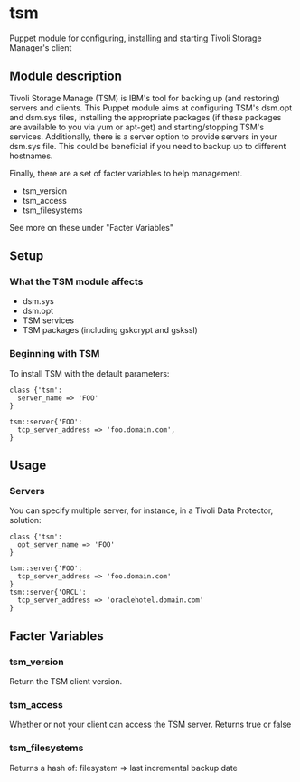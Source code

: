 # tsm
Puppet module for configuring, installing and starting Tivoli Storage Manager's client

## Module description
Tivoli Storage Manage (TSM) is IBM's tool for backing up (and restoring) servers and clients. This Puppet module aims at configuring TSM's dsm.opt and dsm.sys files, installing the appropriate packages (if these packages are available to you via yum or apt-get) and starting/stopping TSM's services. Additionally, there is a server option to provide servers in your dsm.sys file. This could be beneficial if you need to backup up to different hostnames.

Finally, there are a set of facter variables to help management.

- tsm_version
- tsm_access
- tsm_filesystems

See more on these under "Facter Variables"

## Setup

### What the TSM module affects
- dsm.sys
- dsm.opt
- TSM services
- TSM packages (including gskcrypt and gskssl)

### Beginning with TSM
To install TSM with the default parameters:
```
class {'tsm':
  server_name => 'FOO'
}

tsm::server{'FOO':
  tcp_server_address => 'foo.domain.com',
}
```

## Usage

### Servers
You can specify multiple server, for instance, in a Tivoli Data Protector, solution:
```
class {'tsm':
  opt_server_name => 'FOO'
}

tsm::server{'FOO':
  tcp_server_address => 'foo.domain.com'
}
tsm::server{'ORCL':
  tcp_server_address => 'oraclehotel.domain.com'
}
```

## Facter Variables

### tsm_version
Return the TSM client version.

### tsm_access
Whether or not your client can access the TSM server. Returns true or false

### tsm_filesystems
Returns a hash of: filesystem => last incremental backup date

